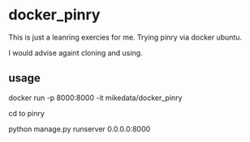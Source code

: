 # docker_pinry
This is just a leanring exercies for me. Trying pinry via docker ubuntu.

I would advise againt cloning and using.


## usage

docker run -p 8000:8000 -it mikedata/docker_pinry

cd to pinry

python manage.py runserver 0.0.0.0:8000
